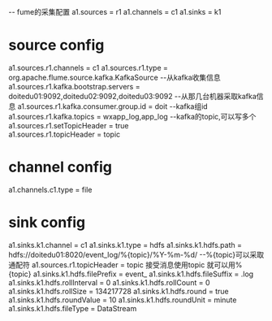 -- fume的采集配置
a1.sources = r1
a1.channels = c1
a1.sinks = k1
 
# source config
a1.sources.r1.channels = c1
a1.sources.r1.type = org.apache.flume.source.kafka.KafkaSource --从kafka收集信息
a1.sources.r1.kafka.bootstrap.servers = doitedu01:9092,doitedu02:9092,doitedu03:9092  --从那几台机器采取kafka信息
a1.sources.r1.kafka.consumer.group.id = doit --kafka组id
a1.sources.r1.kafka.topics = wxapp_log,app_log --kafka的topic,可以写多个
a1.sources.r1.setTopicHeader = true  
a1.sources.r1.topicHeader = topic
 
 
 
# channel config
a1.channels.c1.type = file
 
 
# sink config
a1.sinks.k1.channel = c1
a1.sinks.k1.type = hdfs
a1.sinks.k1.hdfs.path = hdfs://doitedu01:8020/event_log/%{topic}/%Y-%m-%d/ --%{topic}可以采取通配符 a1.sources.r1.topicHeader = topic  接受消息使用topic  就可以用%{topic}
a1.sinks.k1.hdfs.filePrefix = event_
a1.sinks.k1.hdfs.fileSuffix = .log
a1.sinks.k1.hdfs.rollInterval = 0
a1.sinks.k1.hdfs.rollCount = 0
a1.sinks.k1.hdfs.rollSize = 134217728
a1.sinks.k1.hdfs.round = true
a1.sinks.k1.hdfs.roundValue = 10
a1.sinks.k1.hdfs.roundUnit = minute
a1.sinks.k1.hdfs.fileType = DataStream
